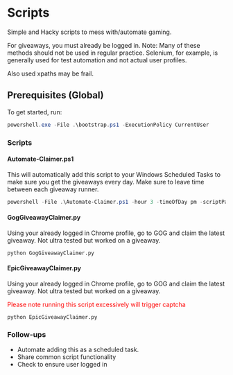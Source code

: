 # Scripts

Simple and Hacky scripts to mess with/automate gaming. 

For giveaways, you must already be logged in.
Note: Many of these methods should not be used in regular practice. Selenium, for example, is generally used for test automation and not actual user profiles.

Also used xpaths may be frail.

## Prerequisites (Global)

To get started, run:

```powershell
powershell.exe -File .\bootstrap.ps1 -ExecutionPolicy CurrentUser
```

### Scripts

#### Automate-Claimer.ps1

This will automatically add this script to your Windows Scheduled Tasks to make sure you get the giveaways every day. Make sure to leave time between each giveaway runner.

```powershell
powershell -File .\Automate-Claimer.ps1 -hour 3 -timeOfDay pm -scriptPath .\GameClaimerScripts\GOGGiveawayClaimer.py -ExecutionPolicy CurrentUser
```

#### GogGiveawayClaimer.py

Using your already logged in Chrome profile, go to GOG and claim the latest giveaway. Not ultra tested but worked on a giveaway.

```
python GogGiveawayClaimer.py
```

#### EpicGiveawayClaimer.py

Using your already logged in Chrome profile, go to GOG and claim the latest giveaway. Not ultra tested but worked on a giveaway.


<span style='color:red'>Please note running this script excessively will trigger captcha</span>
```
python EpicGiveawayClaimer.py
```

### Follow-ups

- Automate adding this as a scheduled task.
- Share common script functionality
- Check to ensure user logged in
